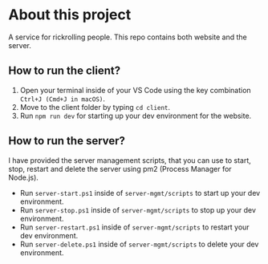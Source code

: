 # About this project
A service for rickrolling people. This repo contains both website and the server.

## How to run the client?
1. Open your terminal inside of your VS Code using the key combination `Ctrl+J (Cmd+J in macOS)`.
2. Move to the client folder by typing `cd client`.
3. Run `npm run dev` for starting up your dev environment for the website.

## How to run the server?
I have provided the server management scripts, that you can use to start, stop, restart and delete the server using pm2 (Process Manager for Node.js).

- Run `server-start.ps1` inside of `server-mgmt/scripts` to start up your dev environment.
- Run `server-stop.ps1` inside of `server-mgmt/scripts` to stop up your dev environment.
- Run `server-restart.ps1` inside of `server-mgmt/scripts` to restart your dev environment.
- Run `server-delete.ps1` inside of `server-mgmt/scripts` to delete your dev environment.